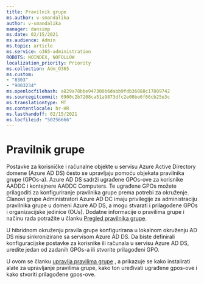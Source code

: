 ```yaml
---
title: Pravilnik grupe
ms.author: v-smandalika
author: v-smandalika
manager: dansimp
ms.date: 02/15/2021
ms.audience: Admin
ms.topic: article
ms.service: o365-administration
ROBOTS: NOINDEX, NOFOLLOW
localization_priority: Priority
ms.collection: Adm_O365
ms.custom:
- "8303"
- "9003234"
ms.openlocfilehash: a829a78bbe947300b6dabb9fdb36088c17809742
ms.sourcegitcommit: 6900c2b7208ca51a9873dfc2e00be6f66cb25e3c
ms.translationtype: MT
ms.contentlocale: hr-HR
ms.lasthandoff: 02/15/2021
ms.locfileid: "50256666"
---
```

# <a name="group-policy"></a>Pravilnik grupe

Postavke za korisničke i računalne objekte u servisu Azure Active Directory domene (Azure AD DS) često se upravljaju pomoću objekata pravilnika grupe (GPOs-a). Azure AD DS sadrži ugrađene GPOs-ove za korisnike AADDC i kontejnere AADDC Computers. Te ugrađene GPOs možete prilagoditi za konfiguriranje pravilnika grupe prema potrebi za okruženje. Članovi grupe Administratori Azure AD DC imaju privilegije za administraciju pravilnika grupe u domeni Azure AD DS, a mogu stvarati i prilagođene GPOs i organizacijske jedinice (OUs). Dodatne informacije o pravilima grupe i načinu rada potražite u članku [Pregled pravilnika grupe](https://docs.microsoft.com/previous-versions/windows/it-pro/windows-server-2012-R2-and-2012/hh831791(v=ws.11)).

U hibridnom okruženju pravila grupe konfigurirana u lokalnom okruženju AD DS nisu sinkronizirane sa servisom Azure AD DS. Da biste definirali konfiguracijske postavke za korisnike ili računala u servisu Azure AD DS, uredite jedan od zadanih GPOs-a ili stvorite prilagođeni GPO.

U ovom se članku [upravlja pravilima grupe](https://docs.microsoft.com/azure/active-directory-domain-services/manage-group-policy) , a prikazuje se kako instalirati alate za upravljanje pravilima grupe, kako ton uređivati ugrađene gpos-ove i kako stvoriti prilagođene gpos-ove.



